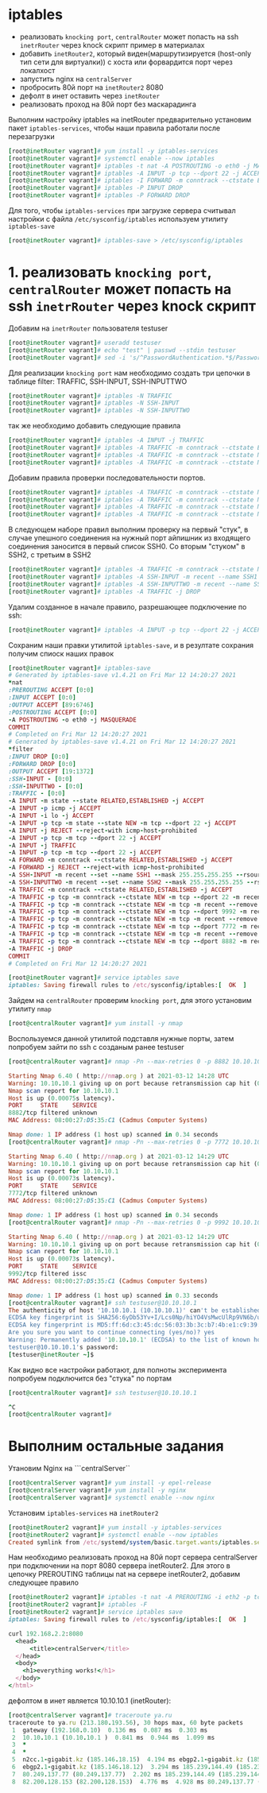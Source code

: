 # iptables
- реализовать ```knocking port```, 
```centralRouter``` может попасть на ssh ```inetrRouter``` через knock скрипт пример в материалах
- добавить ```inetRouter2```, который виден(маршрутизируется (host-only тип сети для виртуалки)) с хоста или форвардится порт через локалхост
- запустить nginx на ```centralServer```
- пробросить 80й порт на ```inetRouter2``` 8080
- дефолт в инет оставить через ```inetRouter```
- реализовать проход на 80й порт без маскарадинга

Выполним настройку iptables на inetRouter предварительно установим пакет ```iptables-services```, чтобы наши правила работали после перезагрузки
```ruby
[root@inetRouter vagrant]# yum install -y iptables-services
[root@inetRouter vagrant]# systemctl enable --now iptables
[root@inetRouter vagrant]# iptables -t nat -A POSTROUTING -o eth0 -j MASQUERADE
[root@inetRouter vagrant]# iptables -A INPUT -p tcp --dport 22 -j ACCEPT
[root@inetRouter vagrant]# iptables -I FORWARD -m conntrack --ctstate ESTABLISHED,RELATED -j ACCEPT
[root@inetRouter vagrant]# iptables -P INPUT DROP
[root@inetRouter vagrant]# iptables -P FORWARD DROP
```
Для того, чтобы ```iptables-services``` при загрузке сервера считывал настройки с файла ```/etc/sysconfig/iptables``` используем утилиту ```iptables-save```
```ruby
[root@inetRouter vagrant]# iptables-save > /etc/sysconfig/iptables
```
# 1. реализовать ```knocking port```, ```centralRouter``` может попасть на ssh ```inetrRouter``` через knock скрипт
Добавим на ```inetrRouter``` пользователя testuser
```ruby
[root@inetRouter vagrant]# useradd testuser
[root@inetRouter vagrant]# echo "test" | passwd --stdin testuser
[root@inetRouter vagrant]# sed -i 's/^PasswordAuthentication.*$/PasswordAuthentication yes/' /etc/ssh/sshd_config && systemctl restart sshd.service
```
Для реализации ```knocking port``` нам необходимо  создать три цепочки в таблице filter: TRAFFIC, SSH-INPUT, SSH-INPUTTWO
```ruby
[root@inetRouter vagrant]# iptables -N TRAFFIC
[root@inetRouter vagrant]# iptables -N SSH-INPUT
[root@inetRouter vagrant]# iptables -N SSH-INPUTTWO
```
так же необходимо добавить следующие правила
```ruby
[root@inetRouter vagrant]# iptables -A INPUT -j TRAFFIC
[root@inetRouter vagrant]# iptables -A TRAFFIC -m conntrack --ctstate ESTABLISHED,RELATED -j ACCEPT
[root@inetRouter vagrant]# iptables -A TRAFFIC -m conntrack --ctstate NEW -m tcp -p tcp --dport 22 -m recent --rcheck --seconds 30 --name SSH2 -j ACCEPT
[root@inetRouter vagrant]# iptables -A TRAFFIC -m conntrack --ctstate NEW -m tcp -p tcp -m recent --name SSH2 --remove -j DROP
```
Добавим правила проверки последовательности портов. 
```ruby
[root@inetRouter vagrant]# iptables -A TRAFFIC -m conntrack --ctstate NEW -m tcp -p tcp --dport 9992 -m recent --rcheck --name SSH1 -j SSH-INPUTTWO
[root@inetRouter vagrant]# iptables -A TRAFFIC -m conntrack --ctstate NEW -m tcp -p tcp -m recent --name SSH1 --remove -j DROP
[root@inetRouter vagrant]# iptables -A TRAFFIC -m conntrack --ctstate NEW -m tcp -p tcp --dport 7772 -m recent --rcheck --name SSH0 -j SSH-INPUT
[root@inetRouter vagrant]# iptables -A TRAFFIC -m conntrack --ctstate NEW -m tcp -p tcp -m recent --name SSH0 --remove -j DROP
```
В следующем наборе правил выполним проверку на первый "стук", в случае упешного соединения на нужный порт айпишник из входящего соединения заносится в первый список SSH0. Со вторым "стуком" в SSH2, c третьим в SSH2
```ruby
[root@inetRouter vagrant]# iptables -A TRAFFIC -m conntrack --ctstate NEW -m tcp -p tcp --dport 8882 -m recent --name SSH0 --set -j DROP
[root@inetRouter vagrant]# iptables -A SSH-INPUT -m recent --name SSH1 --set -j DROP
[root@inetRouter vagrant]# iptables -A SSH-INPUTTWO -m recent --name SSH2 --set -j DROP
[root@inetRouter vagrant]# iptables -A TRAFFIC -j DROP
```
Удалим созданное в начале правило, разрешающее подключение по ssh:
```ruby
[root@inetRouter vagrant]# iptables -A INPUT -p tcp --dport 22 -j ACCEPT
```
Сохраним наши правки утилитой ```iptables-save```, и в резултате сохрания получим спиоск наших правок
```ruby
[root@inetRouter vagrant]# iptables-save
# Generated by iptables-save v1.4.21 on Fri Mar 12 14:20:27 2021
*nat
:PREROUTING ACCEPT [0:0]
:INPUT ACCEPT [0:0]
:OUTPUT ACCEPT [89:6746]
:POSTROUTING ACCEPT [0:0]
-A POSTROUTING -o eth0 -j MASQUERADE
COMMIT
# Completed on Fri Mar 12 14:20:27 2021
# Generated by iptables-save v1.4.21 on Fri Mar 12 14:20:27 2021
*filter
:INPUT DROP [0:0]
:FORWARD DROP [0:0]
:OUTPUT ACCEPT [19:1372]
:SSH-INPUT - [0:0]
:SSH-INPUTTWO - [0:0]
:TRAFFIC - [0:0]
-A INPUT -m state --state RELATED,ESTABLISHED -j ACCEPT
-A INPUT -p icmp -j ACCEPT
-A INPUT -i lo -j ACCEPT
-A INPUT -p tcp -m state --state NEW -m tcp --dport 22 -j ACCEPT
-A INPUT -j REJECT --reject-with icmp-host-prohibited
-A INPUT -p tcp -m tcp --dport 22 -j ACCEPT
-A INPUT -j TRAFFIC
-A INPUT -p tcp -m tcp --dport 22 -j ACCEPT
-A FORWARD -m conntrack --ctstate RELATED,ESTABLISHED -j ACCEPT
-A FORWARD -j REJECT --reject-with icmp-host-prohibited
-A SSH-INPUT -m recent --set --name SSH1 --mask 255.255.255.255 --rsource -j DROP
-A SSH-INPUTTWO -m recent --set --name SSH2 --mask 255.255.255.255 --rsource -j DROP
-A TRAFFIC -m conntrack --ctstate RELATED,ESTABLISHED -j ACCEPT
-A TRAFFIC -p tcp -m conntrack --ctstate NEW -m tcp --dport 22 -m recent --rcheck --seconds 30 --name SSH2 --mask 255.255.255.255 --rsource -j ACCEPT
-A TRAFFIC -p tcp -m conntrack --ctstate NEW -m tcp -m recent --remove --name SSH2 --mask 255.255.255.255 --rsource -j DROP
-A TRAFFIC -p tcp -m conntrack --ctstate NEW -m tcp --dport 9992 -m recent --rcheck --name SSH1 --mask 255.255.255.255 --rsource -j SSH-INPUTTWO
-A TRAFFIC -p tcp -m conntrack --ctstate NEW -m tcp -m recent --remove --name SSH1 --mask 255.255.255.255 --rsource -j DROP
-A TRAFFIC -p tcp -m conntrack --ctstate NEW -m tcp --dport 7772 -m recent --rcheck --name SSH0 --mask 255.255.255.255 --rsource -j SSH-INPUT
-A TRAFFIC -p tcp -m conntrack --ctstate NEW -m tcp -m recent --remove --name SSH0 --mask 255.255.255.255 --rsource -j DROP
-A TRAFFIC -p tcp -m conntrack --ctstate NEW -m tcp --dport 8882 -m recent --set --name SSH0 --mask 255.255.255.255 --rsource -j DROP
-A TRAFFIC -j DROP
COMMIT
# Completed on Fri Mar 12 14:20:27 2021

[root@inetRouter vagrant]# service iptables save
iptables: Saving firewall rules to /etc/sysconfig/iptables:[  OK  ]

```
Зайдем  на ```centralRouter``` проверим ```knocking port```, для этого установим утилиту ```nmap```
```ruby
[root@centralRouter vagrant]# yum install -y nmap
```
Воспользуемся данной утилитой подставля нужные порты, затем попробуем зайти по ssh с созданым ранее testuser
```ruby
[root@centralRouter vagrant]# nmap -Pn --max-retries 0 -p 8882 10.10.10.1

Starting Nmap 6.40 ( http://nmap.org ) at 2021-03-12 14:28 UTC
Warning: 10.10.10.1 giving up on port because retransmission cap hit (0).
Nmap scan report for 10.10.10.1
Host is up (0.00075s latency).
PORT     STATE    SERVICE
8882/tcp filtered unknown
MAC Address: 08:00:27:D5:35:C1 (Cadmus Computer Systems)

Nmap done: 1 IP address (1 host up) scanned in 0.34 seconds
[root@centralRouter vagrant]# nmap -Pn --max-retries 0 -p 7772 10.10.10.1

Starting Nmap 6.40 ( http://nmap.org ) at 2021-03-12 14:29 UTC
Warning: 10.10.10.1 giving up on port because retransmission cap hit (0).
Nmap scan report for 10.10.10.1
Host is up (0.00073s latency).
PORT     STATE    SERVICE
7772/tcp filtered unknown
MAC Address: 08:00:27:D5:35:C1 (Cadmus Computer Systems)

Nmap done: 1 IP address (1 host up) scanned in 0.34 seconds
[root@centralRouter vagrant]# nmap -Pn --max-retries 0 -p 9992 10.10.10.1

Starting Nmap 6.40 ( http://nmap.org ) at 2021-03-12 14:29 UTC
Warning: 10.10.10.1 giving up on port because retransmission cap hit (0).
Nmap scan report for 10.10.10.1
Host is up (0.00073s latency).
PORT     STATE    SERVICE
9992/tcp filtered issc
MAC Address: 08:00:27:D5:35:C1 (Cadmus Computer Systems)

Nmap done: 1 IP address (1 host up) scanned in 0.33 seconds
[root@centralRouter vagrant]# ssh testuser@10.10.10.1
The authenticity of host '10.10.10.1 (10.10.10.1)' can't be established.
ECDSA key fingerprint is SHA256:6yDb53Yv+I/Lcs0Np/hiYO4VsMwcUlRp9VN6b/uZh9c.
ECDSA key fingerprint is MD5:ff:6d:c3:45:dc:56:03:3b:3c:b7:4b:e1:c9:39:08:84.
Are you sure you want to continue connecting (yes/no)? yes
Warning: Permanently added '10.10.10.1' (ECDSA) to the list of known hosts.
testuser@10.10.10.1's password:
[testuser@inetRouter ~]$
```
Как видно все настройки работают, для полноты эксперимента попробуем подключится без "стука" по портам
```ruby
[root@centralRouter vagrant]# ssh testuser@10.10.10.1

^C
[root@centralRouter vagrant]#
```
# Выполним остальные задания 
Утановим Nginx на ```centralServer``
```ruby
[root@centralServer vagrant]# yum install -y epel-release
[root@centralServer vagrant]# yum install -y nginx
[root@centralServer vagrant]# systemctl enable --now nginx
```
Установим ```iptables-services``` на ```inetRouter2```
```ruby
[root@inetRouter2 vagrant]# yum install -y iptables-services
[root@inetRouter2 vagrant]# systemctl enable --now iptables
Created symlink from /etc/systemd/system/basic.target.wants/iptables.service to /usr/lib/systemd/system/iptables.service.
```
Нам необходимо реализовать проход на 80й порт сервера centralServer при подключении на порт 8080 сервера inetRouter2. Для этого в цепочку PREROUTING таблицы nat на сервере inetRouter2, добавим следующее правило 
```ruby
[root@inetRouter2 vagrant]# iptables -t nat -A PREROUTING -i eth2 -p tcp --dport 8080 -j DNAT --to 192.168.0.10:80
[root@inetRouter2 vagrant]# iptables -F
[root@inetRouter2 vagrant]# service iptables save
iptables: Saving firewall rules to /etc/sysconfig/iptables:[  OK  ]
```

```ruby
curl 192.168.2.2:8080                                                                                                                                                                                        <html>
  <head>
      <title>centralServer</title>
  </head>
  <body>
    <h1>everything works!</h1>
  </body>
</html>
```
дефолтом в инет является 10.10.10.1 (inetRouter):

```ruby
[root@centralServer vagrant]# traceroute ya.ru
traceroute to ya.ru (213.180.193.56), 30 hops max, 60 byte packets
 1  gateway (192.168.0.10)  0.136 ms  0.087 ms  0.303 ms
 2  10.10.10.1 (10.10.10.1 )  0.841 ms  0.944 ms  1.099 ms
 3  *
 4  *
 5  n2cc.1-gigabit.kz (185.146.18.15)  4.194 ms ebgp2.1-gigabit.kz (185.146.18.12)  3.245 ms n2cc.1-gigabit.kz (185.146.18.15)  4.247 ms
 6  ebgp2.1-gigabit.kz (185.146.18.12)  3.294 ms 185.239.144.49 (185.239.144.49)  1.820 ms  2.111 ms
 7  80.249.137.77 (80.249.137.77)  2.202 ms 185.239.144.49 (185.239.144.49)  3.778 ms  3.738 ms
 8  82.200.128.153 (82.200.128.153)  4.776 ms  4.928 ms 80.249.137.77 (80.249.137.77)  3.588 ms
```








